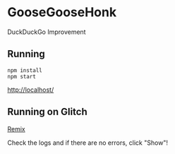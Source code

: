 # GooseGooseHonk
DuckDuckGo Improvement

## Running

    npm install
    npm start

<http://localhost/>

## Running on Glitch
[Remix](https://glitch.com/edit/#!/import/git?url=https://github.com/HonbraOfficial/goosegoosehonk.git)

Check the logs and if there are no errors, click "Show"!
